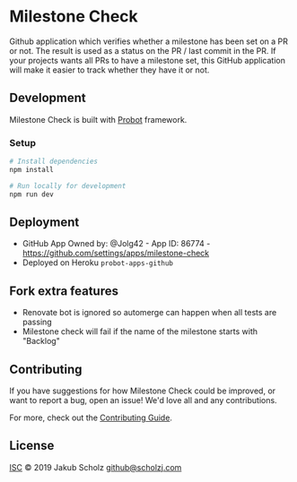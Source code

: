 # Milestone Check

Github application which verifies whether a milestone has been set on a PR or not.
The result is used as a status on the PR / last commit in the PR.
If your projects wants all PRs to have a milestone set, this GitHub application will make it easier to track whether they have it or not.

## Development

Milestone Check is built with [Probot](https://github.com/probot/probot) framework.

### Setup

```sh
# Install dependencies
npm install

# Run locally for development
npm run dev
```

## Deployment

- GitHub App Owned by: @Jolg42 - App ID: 86774 - https://github.com/settings/apps/milestone-check
- Deployed on Heroku `probot-apps-github`

## Fork extra features

- Renovate bot is ignored so automerge can happen when all tests are passing
- Milestone check will fail if the name of the milestone starts with "Backlog"

## Contributing

If you have suggestions for how Milestone Check could be improved, or want to report a bug, open an issue!
We'd love all and any contributions.

For more, check out the [Contributing Guide](CONTRIBUTING.md).

## License

[ISC](LICENSE) © 2019 Jakub Scholz <github@scholzj.com>
